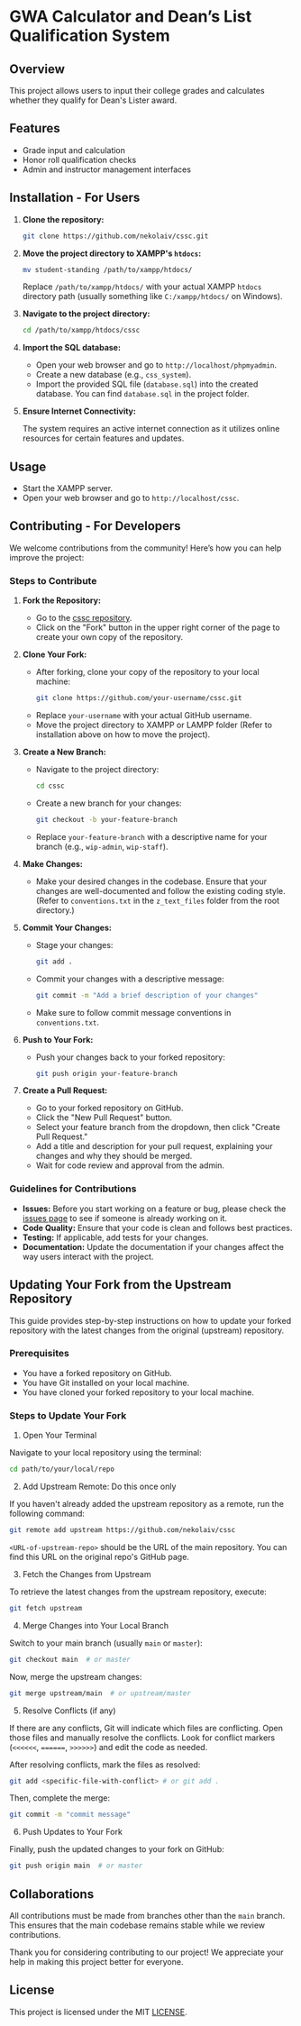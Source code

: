 # GWA Calculator and Dean’s List Qualification System

## Overview

This project allows users to input their college grades and calculates whether they qualify for Dean's Lister award.

## Features

- Grade input and calculation
- Honor roll qualification checks
- Admin and instructor management interfaces

## Installation - For Users

1. **Clone the repository:**

   ```bash
   git clone https://github.com/nekolaiv/cssc.git
   ```

2. **Move the project directory to XAMPP's `htdocs`:**

   ```bash
   mv student-standing /path/to/xampp/htdocs/
   ```

   Replace `/path/to/xampp/htdocs/` with your actual XAMPP `htdocs` directory path (usually something like `C:/xampp/htdocs/` on Windows).

3. **Navigate to the project directory:**
   ```bash
   cd /path/to/xampp/htdocs/cssc
   ```

4. **Import the SQL database:**

   - Open your web browser and go to `http://localhost/phpmyadmin`.
   - Create a new database (e.g., `css_system`).
   - Import the provided SQL file (`database.sql`) into the created database. You can find `database.sql` in the project folder.

5. **Ensure Internet Connectivity:**

   The system requires an active internet connection as it utilizes online resources for certain features and updates.

## Usage

- Start the XAMPP server.
- Open your web browser and go to `http://localhost/cssc`.

## Contributing - For Developers

We welcome contributions from the community! Here’s how you can help improve the project:

### Steps to Contribute

1. **Fork the Repository:**

   - Go to the [cssc repository](https://github.com/nekolaiv/cssc).
   - Click on the "Fork" button in the upper right corner of the page to create your own copy of the repository.

2. **Clone Your Fork:**

   - After forking, clone your copy of the repository to your local machine:
     ```bash
     git clone https://github.com/your-username/cssc.git
     ```
   - Replace `your-username` with your actual GitHub username.
   - Move the project directory to XAMPP or LAMPP folder (Refer to installation above on how to move the project).

3. **Create a New Branch:**

   - Navigate to the project directory:
     ```bash
     cd cssc
     ```
   - Create a new branch for your changes:
     ```bash
     git checkout -b your-feature-branch
     ```
   - Replace `your-feature-branch` with a descriptive name for your branch (e.g., `wip-admin`, `wip-staff`).

4. **Make Changes:**

   - Make your desired changes in the codebase. Ensure that your changes are well-documented and follow the existing coding style. (Refer to `conventions.txt` in the `z_text_files` folder from the root directory.)

5. **Commit Your Changes:**

   - Stage your changes:
     ```bash
     git add .
     ```
   - Commit your changes with a descriptive message:

     ```bash
     git commit -m "Add a brief description of your changes"
     ```

   - Make sure to follow commit message conventions in `conventions.txt`.

6. **Push to Your Fork:**

   - Push your changes back to your forked repository:
     ```bash
     git push origin your-feature-branch
     ```

7. **Create a Pull Request:**
   - Go to your forked repository on GitHub.
   - Click the "New Pull Request" button.
   - Select your feature branch from the dropdown, then click "Create Pull Request."
   - Add a title and description for your pull request, explaining your changes and why they should be merged.
   - Wait for code review and approval from the admin.

### Guidelines for Contributions

- **Issues:** Before you start working on a feature or bug, please check the [issues page](https://github.com/nekolaiv/cssc/issues) to see if someone is already working on it.
- **Code Quality:** Ensure that your code is clean and follows best practices.
- **Testing:** If applicable, add tests for your changes.
- **Documentation:** Update the documentation if your changes affect the way users interact with the project.

## Updating Your Fork from the Upstream Repository

This guide provides step-by-step instructions on how to update your forked repository with the latest changes from the original (upstream) repository.

### Prerequisites

- You have a forked repository on GitHub.
- You have Git installed on your local machine.
- You have cloned your forked repository to your local machine.

### Steps to Update Your Fork

1. Open Your Terminal

Navigate to your local repository using the terminal:

```bash
cd path/to/your/local/repo
```

2. Add Upstream Remote: Do this once only

If you haven't already added the upstream repository as a remote, run the following command:

```bash
git remote add upstream https://github.com/nekolaiv/cssc
```

`<URL-of-upstream-repo>` should be the URL of the main repository. You can find this URL on the original repo's GitHub page.

3. Fetch the Changes from Upstream

To retrieve the latest changes from the upstream repository, execute:

```bash
git fetch upstream
```

4. Merge Changes into Your Local Branch

Switch to your main branch (usually `main` or `master`):

```bash
git checkout main  # or master
```

Now, merge the upstream changes:

```bash
git merge upstream/main  # or upstream/master
```

5. Resolve Conflicts (if any)

If there are any conflicts, Git will indicate which files are conflicting. Open those files and manually resolve the conflicts. Look for conflict markers (`<<<<<<`, `======`, `>>>>>>`) and edit the code as needed.

After resolving conflicts, mark the files as resolved:

```bash
git add <specific-file-with-conflict> # or git add .
```

Then, complete the merge:

```bash
git commit -m "commit message"
```

6. Push Updates to Your Fork

Finally, push the updated changes to your fork on GitHub:

```bash
git push origin main  # or master
```

## Collaborations

All contributions must be made from branches other than the `main` branch. This ensures that the main codebase remains stable while we review contributions.

Thank you for considering contributing to our project! We appreciate your help in making this project better for everyone.

## License

This project is licensed under the MIT [LICENSE](LICENSE).

